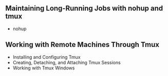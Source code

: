 ## Maintaining Long-Running Jobs with nohup and tmux
- nohup
## Working with Remote Machines Through Tmux
- Installing and Configuring Tmux
- Creating, Detaching, and Attaching Tmux Sessions
- Working with Tmux Windows
